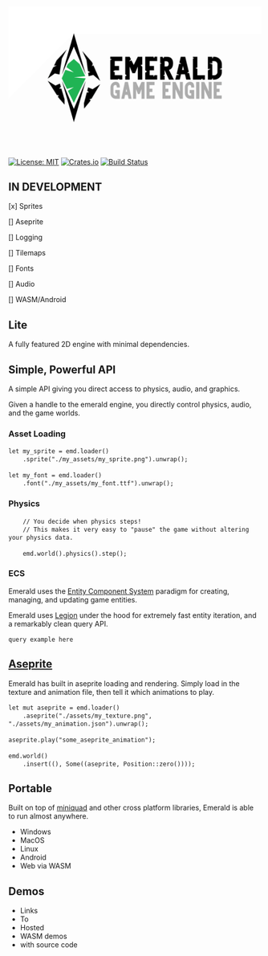 ![Emerald](./banner_large.png)

[![License: MIT](https://img.shields.io/badge/License-MIT-green.svg)](https://opensource.org/licenses/MIT)
[![Crates.io](https://img.shields.io/crates/v/emerald.svg)](https://crates.io/crates/emerald)
[![Build Status](https://travis-ci.com/Bombfuse/emerald.svg?branch=master)](https://travis-ci.com/Bombfuse/emerald)

## IN DEVELOPMENT
[x] Sprites

[] Aseprite

[] Logging

[] Tilemaps

[] Fonts

[] Audio

[] WASM/Android


## Lite

A fully featured 2D engine with minimal dependencies.

## Simple, Powerful API

A simple API giving you direct access to physics, audio, and graphics.

Given a handle to the emerald engine, you directly control physics, audio, and the game worlds.

### Asset Loading
```
let my_sprite = emd.loader()
    .sprite("./my_assets/my_sprite.png").unwrap();

let my_font = emd.loader()
    .font("./my_assets/my_font.ttf").unwrap();
```

### Physics

```
    // You decide when physics steps!
    // This makes it very easy to "pause" the game without altering your physics data.

    emd.world().physics().step();
```

### ECS

Emerald uses the [Entity Component System](https://en.wikipedia.org/wiki/Entity_component_system) paradigm for creating, managing, and updating game entities.

Emerald uses [Legion](https://github.com/TomGillen/legion) under the hood for extremely fast entity iteration, and a remarkably clean query API.

```
query example here
```

## [Aseprite](https://www.aseprite.org/)

Emerald has built in aseprite loading and rendering. Simply load in the texture and animation file, then tell it which animations to play.

```
let mut aseprite = emd.loader()
    .aseprite("./assets/my_texture.png", "./assets/my_animation.json").unwrap();

aseprite.play("some_aseprite_animation");

emd.world()
    .insert((), Some((aseprite, Position::zero())));
```


## Portable

Built on top of [miniquad](https://github.com/not-fl3/miniquad) and other cross platform libraries, Emerald is able to run almost anywhere.

* Windows
* MacOS
* Linux
* Android
* Web via WASM


## Demos
* Links
* To
* Hosted
* WASM demos
* with source code